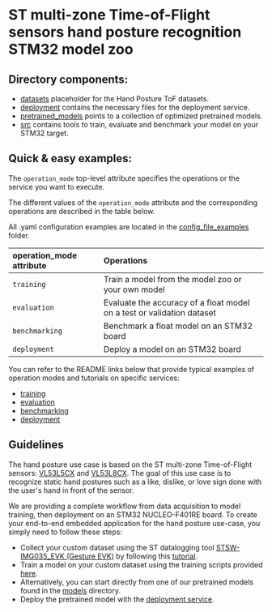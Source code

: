# ST multi-zone Time-of-Flight sensors hand posture recognition STM32 model zoo


## Directory components:
* [datasets](datasets/README.md) placeholder for the Hand Posture ToF datasets.
* [deployment](deployment/README.md) contains the necessary files for the deployment service.
* [pretrained_models](pretrained_models/README.md) points to a collection of optimized pretrained models.
* [src](src/README.md) contains tools to train, evaluate and benchmark your model on your STM32 target.

## Quick & easy examples:
The `operation_mode` top-level attribute specifies the operations or the service you want to execute.

The different values of the `operation_mode` attribute and the corresponding operations are described in the table below.

All .yaml configuration examples are located in the [config_file_examples](./src/config_file_examples/) folder.

| operation_mode attribute | Operations                                                             |
|:---------------------------|:-----------------------------------------------------------------------|
| `training`| Train a model from the model zoo or your own model                     |
| `evaluation` | Evaluate the accuracy of a float model on a test or validation dataset |
| `benchmarking` | Benchmark a float model on an STM32 board                              |
| `deployment`   | Deploy a model on an STM32 board                                       |

You can refer to the README links below that provide typical examples of operation modes and tutorials on specific services:
   - [training](./src/training/README.md)
   - [evaluation](./src/evaluation/README.md)
   - [benchmarking](./src/benchmarking/README.md)
   - [deployment](./deployment/README.md)

## Guidelines
The hand posture use case is based on the ST multi-zone Time-of-Flight sensors: [VL53L5CX](https://www.st.com/en/imaging-and-photonics-solutions/vl53l5cx.html) and [VL53L8CX](https://www.st.com/en/imaging-and-photonics-solutions/vl53l8cx.html).
The goal of this use case is to recognize static hand postures such as a like, dislike, or love sign done with the user's hand in front of the sensor.

We are providing a complete workflow from data acquisition to model training, then deployment on an STM32 NUCLEO-F401RE board. To create your end-to-end embedded application for the hand posture use-case, you simply need to follow these steps:

* Collect your custom dataset using the ST datalogging tool [STSW-IMG035_EVK (Gesture EVK)](https://www.st.com/en/embedded-software/stsw-img035.html) by following this [tutorial](./datasets/README.md).
* Train a model on your custom dataset using the training scripts provided [here](src/README.md).
* Alternatively, you can start directly from one of our pretrained models found in the [models](pretrained_models/README.md) directory.
* Deploy the pretrained model with the [deployment service](deployment/README.md).
